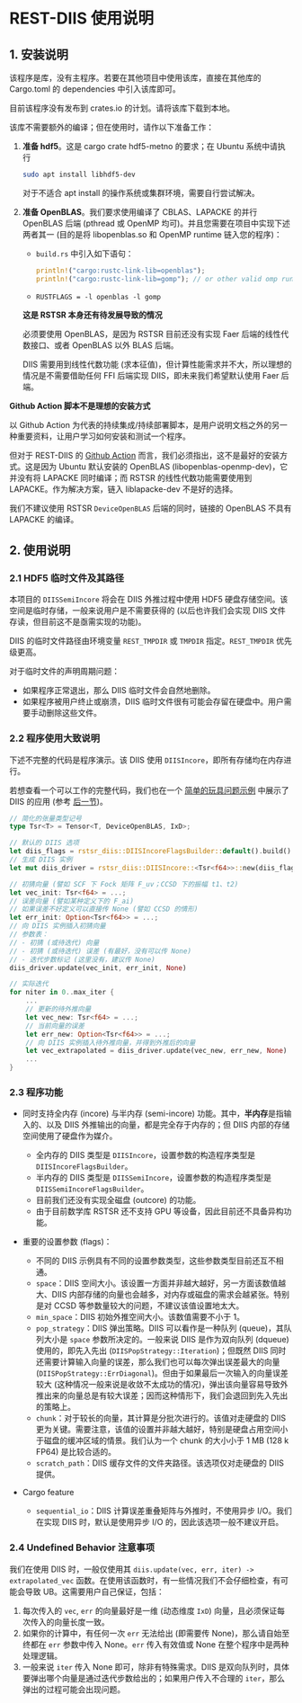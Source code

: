 # REST-DIIS 使用说明

## 1. 安装说明

该程序是库，没有主程序。若要在其他项目中使用该库，直接在其他库的 Cargo.toml 的 dependencies 中引入该库即可。

目前该程序没有发布到 crates.io 的计划。请将该库下载到本地。

该库不需要额外的编译；但在使用时，请作以下准备工作：
1. **准备 hdf5**。这是 cargo crate hdf5-metno 的要求；在 Ubuntu 系统中请执行
    ```bash
    sudo apt install libhdf5-dev
    ```
    对于不适合 apt install 的操作系统或集群环境，需要自行尝试解决。

2. **准备 OpenBLAS**。我们要求使用编译了 CBLAS、LAPACKE 的并行 OpenBLAS 后端 (pthread 或 OpenMP 均可)。并且您需要在项目中实现下述两者其一 (目的是将 libopenblas.so 和 OpenMP runtime 链入您的程序)：
    - `build.rs` 中引入如下语句：
      ```rust
      println!("cargo:rustc-link-lib=openblas");
      println!("cargo:rustc-link-lib=gomp"); // or other valid omp runtime library
      ```
    - `RUSTFLAGS = -l openblas -l gomp`

    <div class="warning">
    
    **这是 RSTSR 本身还有待发展导致的情况**

    必须要使用 OpenBLAS，是因为 RSTSR 目前还没有实现 Faer 后端的线性代数接口、或者 OpenBLAS 以外 BLAS 后端。
    
    DIIS 需要用到线性代数功能 (求本征值)，但计算性能需求并不大，所以理想的情况是不需要借助任何 FFI 后端实现 DIIS，即未来我们希望默认使用 Faer 后端。

    </div>

<div class="warning">

**Github Action 脚本不是理想的安装方式**

以 Github Action 为代表的持续集成/持续部署脚本，是用户说明文档之外的另一种重要资料，让用户学习如何安装和测试一个程序。

但对于 REST-DIIS 的 [Github Action](https://github.com/RESTGroup/rest-diis/blob/master/.github/workflows/test.yml) 而言，我们必须指出，这不是最好的安装方式。这是因为 Ubuntu 默认安装的 OpenBLAS (libopenblas-openmp-dev)，它并没有将 LAPACKE 同时编译；而 RSTSR 的线性代数功能需要使用到 LAPACKE。作为解决方案，链入 liblapacke-dev 不是好的选择。

我们不建议使用 RSTSR `DeviceOpenBLAS` 后端的同时，链接的 OpenBLAS 不具有 LAPACKE 的编译。

</div>

## 2. 使用说明

### 2.1 HDF5 临时文件及其路径

本项目的 `DIISSemiIncore` 将会在 DIIS 外推过程中使用 HDF5 硬盘存储空间。该空间是临时存储，一般来说用户是不需要获得的 (以后也许我们会实现 DIIS 文件存读，但目前这不是亟需实现的功能)。

DIIS 的临时文件路径由环境变量 `REST_TMPDIR` 或 `TMPDIR` 指定。`REST_TMPDIR` 优先级更高。

对于临时文件的声明周期问题：
- 如果程序正常退出，那么 DIIS 临时文件会自然地删除。
- 如果程序被用户终止或崩溃，DIIS 临时文件很有可能会存留在硬盘中。用户需要手动删除这些文件。

### 2.2 程序使用大致说明

下述不完整的代码是程序演示。该 DIIS 使用 `DIISIncore`，即所有存储均在内存进行。

若想查看一个可以工作的完整代码，我们也在一个 [简单的玩具问题示例](https://github.com/RESTGroup/rest-diis/blob/master/examples/toy_model.rs) 中展示了 DIIS 的应用 (参考 [后一节](./toy_model.md))。

```rust
// 简化的张量类型记号
type Tsr<T> = Tensor<T, DeviceOpenBLAS, IxD>;

// 默认的 DIIS 选项
let diis_flags = rstsr_diis::DIISIncoreFlagsBuilder::default().build().unwrap();
// 生成 DIIS 实例
let mut diis_driver = rstsr_diis::DIISIncore::<Tsr<f64>>::new(diis_flags, &device);

// 初猜向量 (譬如 SCF 下 Fock 矩阵 F_uv；CCSD 下的振幅 t1、t2)
let vec_init: Tsr<f64> = ...;
// 误差向量 (譬如某种定义下的 F_ai)
// 如果误差不好定义可以直接传 None (譬如 CCSD 的情形)
let err_init: Option<Tsr<f64>> = ...;
// 向 DIIS 实例插入初猜向量
// 参数表：
// - 初猜 (或待迭代) 向量
// - 初猜 (或待迭代) 误差 (有最好，没有可以传 None)
// - 迭代步数标记 (这里没有，建议传 None)
diis_driver.update(vec_init, err_init, None)

// 实际迭代
for niter in 0..max_iter {
    ...
    // 更新的待外推向量
    let vec_new: Tsr<f64> = ...;
    // 当前向量的误差
    let err_new: Option<Tsr<f64>> = ...;
    // 向 DIIS 实例插入待外推向量，并得到外推后的向量
    let vec_extrapolated = diis_driver.update(vec_new, err_new, None)
    ...
}
```

### 2.3 程序功能

- 同时支持全内存 (incore) 与半内存 (semi-incore) 功能。其中，**半内存**是指输入的、以及 DIIS 外推输出的向量，都是完全存于内存的；但 DIIS 内部的存储空间使用了硬盘作为媒介。
    - 全内存的 DIIS 类型是 `DIISIncore`，设置参数的构造程序类型是 `DIISIncoreFlagsBuilder`。
    - 半内存的 DIIS 类型是 `DIISSemiIncore`，设置参数的构造程序类型是 `DIISSemiIncoreFlagsBuilder`。
    - 目前我们还没有实现全磁盘 (outcore) 的功能。
    - 由于目前数学库 RSTSR 还不支持 GPU 等设备，因此目前还不具备异构功能。

- 重要的设置参数 (flags)：
    - 不同的 DIIS 示例具有不同的设置参数类型，这些参数类型目前还互不相通。
    - `space`：DIIS 空间大小。该设置一方面并非越大越好，另一方面该数值越大、DIIS 内部存储的向量也会越多，对内存或磁盘的需求会越紧张。特别是对 CCSD 等参数量较大的问题，不建议该值设置地太大。
    - `min_space`：DIIS 初始外推空间大小。该数值需要不小于 1。
    - `pop_strategy`：DIIS 弹出策略。DIIS 可以看作是一种队列 (queue)，其队列大小是 `space` 参数所决定的。一般来说 DIIS 是作为双向队列 (dqueue) 使用的，即先入先出 (`DIISPopStrategy::Iteration`)；但既然 DIIS 同时还需要计算输入向量的误差，那么我们也可以每次弹出误差最大的向量 (`DIISPopStrategy::ErrDiagonal`)。但由于如果最后一次输入的向量误差较大 (这种情况一般来说是收敛不太成功的情况)，弹出该向量容易导致外推出来的向量总是有较大误差；因而这种情形下，我们会退回到先入先出的策略上。
    - `chunk`：对于较长的向量，其计算是分批次进行的。该值对走硬盘的 DIIS 更为关键。需要注意，该值的设置并非越大越好，特别是硬盘占用空间小于磁盘的缓冲区域的情景。我们认为一个 chunk 的大小小于 1 MB (128 k FP64) 是比较合适的。
    - `scratch_path`：DIIS 缓存文件的文件夹路径。该选项仅对走硬盘的 DIIS 提供。

- Cargo feature
    - `sequential_io`：DIIS 计算误差重叠矩阵与外推时，不使用异步 I/O。我们在实现 DIIS 时，默认是使用异步 I/O 的，因此该选项一般不建议开启。

### 2.4 Undefined Behavior 注意事项

我们在使用 DIIS 时，一般仅使用其 `diis.update(vec, err, iter) -> extrapolated_vec` 函数。在使用该函数时，有一些情况我们不会仔细检查，有可能会导致 UB。这需要用户自己保证，包括：
1. 每次传入的 `vec`, `err` 的向量最好是一维 (动态维度 `IxD`) 向量，且必须保证每次传入的向量长度一致。
2. 如果你的计算中，有任何一次 `err` 无法给出 (即需要传 None)，那么请自始至终都在 `err` 参数中传入 None。`err` 传入有效值或 None 在整个程序中是两种处理逻辑。
3. 一般来说 `iter` 传入 None 即可，除非有特殊需求。DIIS 是双向队列时，具体要弹出哪个向量是通过迭代步数给出的；如果用户传入不合理的 `iter`，那么弹出的过程可能会出现问题。
